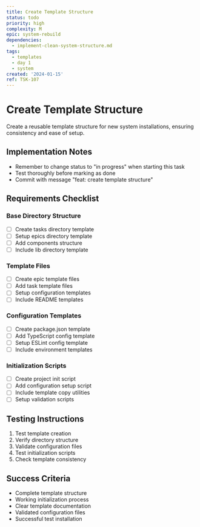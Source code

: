 ```yaml
---
title: Create Template Structure
status: todo
priority: high
complexity: M
epic: system-rebuild
dependencies:
  - implement-clean-system-structure.md
tags:
  - templates
  - day 1
  - system
created: '2024-01-15'
ref: TSK-107
---
```


# Create Template Structure

Create a reusable template structure for new system installations, ensuring consistency and ease of setup.

## Implementation Notes
- Remember to change status to "in progress" when starting this task
- Test thoroughly before marking as done
- Commit with message "feat: create template structure"

## Requirements Checklist

### Base Directory Structure
- [ ] Create tasks directory template
- [ ] Setup epics directory template
- [ ] Add components structure
- [ ] Include lib directory template

### Template Files
- [ ] Create epic template files
- [ ] Add task template files
- [ ] Setup configuration templates
- [ ] Include README templates

### Configuration Templates
- [ ] Create package.json template
- [ ] Add TypeScript config template
- [ ] Setup ESLint config template
- [ ] Include environment templates

### Initialization Scripts
- [ ] Create project init script
- [ ] Add configuration setup script
- [ ] Include template copy utilities
- [ ] Setup validation scripts

## Testing Instructions
1. Test template creation
2. Verify directory structure
3. Validate configuration files
4. Test initialization scripts
5. Check template consistency

## Success Criteria
- Complete template structure
- Working initialization process
- Clear template documentation
- Validated configuration files
- Successful test installation 
